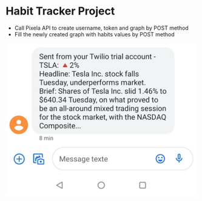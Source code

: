 # Habit Tracker Project

- Call Pixela API to create username, token and graph by POST method
- Fill the newly created graph with habits values by POST method

![alt text](https://github.com/macosta-42/100_days_of_code/blob/main/3_Intermediate%2B/day36_Stock_Trading_News_Alert/140706408_3378134822507691_6748183818648452800_n.jpg?raw=true)
